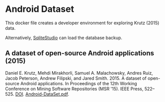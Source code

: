# Android Dataset

This docker file creates a developer environment for exploring Krutz (2015) data.

Alternatively, [SqliteStudio](../../sqlitestudio-3.3.0.zip) can load the database backup.

## A dataset of open-source Android applications (2015)

Daniel E. Krutz, Mehdi Mirakhorli, Samuel A. Malachowsky, Andres Ruiz, Jacob Peterson, Andrew Filipski, and Jared Smith. 2015. A dataset of open-source Android applications. In Proceedings of the 12th Working Conference on Mining Software Repositories (MSR '15). IEEE Press, 522–525. [DOI](https://dl-acm-org.proxy1.ncu.edu/doi/10.5555/2820518.2820603). [Android-DataSet.pdf](Android-DataSet.pdf).